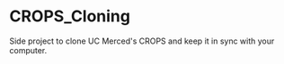 CROPS_Cloning
=============

Side project to clone UC Merced's CROPS and keep it in sync with your computer.
